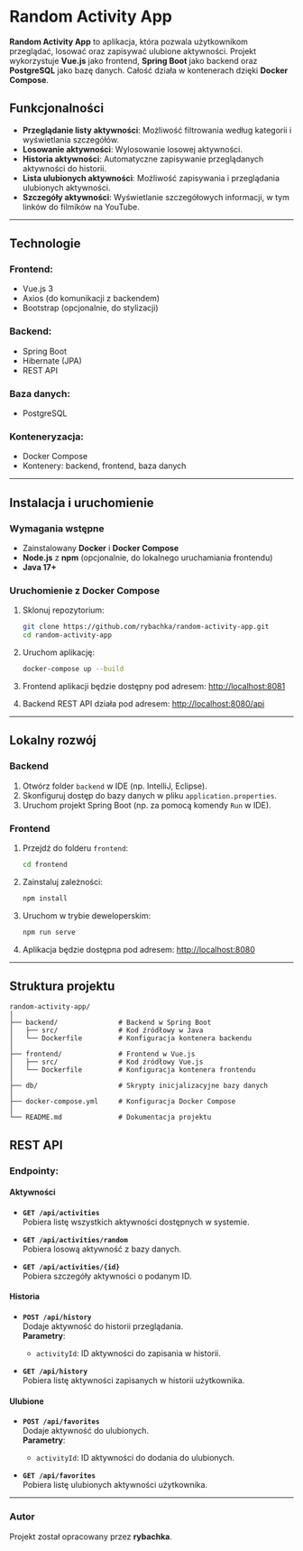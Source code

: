 # Random Activity App

**Random Activity App** to aplikacja, która pozwala użytkownikom przeglądać, losować oraz zapisywać ulubione aktywności. Projekt wykorzystuje **Vue.js** jako frontend, **Spring Boot** jako backend oraz **PostgreSQL** jako bazę danych. Całość działa w kontenerach dzięki **Docker Compose**.

## Funkcjonalności

- **Przeglądanie listy aktywności**: Możliwość filtrowania według kategorii i wyświetlania szczegółów.
- **Losowanie aktywności**: Wylosowanie losowej aktywności.
- **Historia aktywności**: Automatyczne zapisywanie przeglądanych aktywności do historii.
- **Lista ulubionych aktywności**: Możliwość zapisywania i przeglądania ulubionych aktywności.
- **Szczegóły aktywności**: Wyświetlanie szczegółowych informacji, w tym linków do filmików na YouTube.

---

## Technologie

### **Frontend:**
- Vue.js 3
- Axios (do komunikacji z backendem)
- Bootstrap (opcjonalnie, do stylizacji)

### **Backend:**
- Spring Boot
- Hibernate (JPA)
- REST API

### **Baza danych:**
- PostgreSQL

### **Konteneryzacja:**
- Docker Compose
- Kontenery: backend, frontend, baza danych

---

## Instalacja i uruchomienie

### Wymagania wstępne
- Zainstalowany **Docker** i **Docker Compose**
- **Node.js** z **npm** (opcjonalnie, do lokalnego uruchamiania frontendu)
- **Java 17+**

### **Uruchomienie z Docker Compose**
1. Sklonuj repozytorium:
    ```bash
    git clone https://github.com/rybachka/random-activity-app.git
    cd random-activity-app
    ```

2. Uruchom aplikację:
    ```bash
    docker-compose up --build
    ```

3. Frontend aplikacji będzie dostępny pod adresem:
    [http://localhost:8081](http://localhost:8081)

4. Backend REST API działa pod adresem:
    [http://localhost:8080/api](http://localhost:8080/api)

---

## Lokalny rozwój

### **Backend**
1. Otwórz folder `backend` w IDE (np. IntelliJ, Eclipse).
2. Skonfiguruj dostęp do bazy danych w pliku `application.properties`.
3. Uruchom projekt Spring Boot (np. za pomocą komendy `Run` w IDE).

### **Frontend**
1. Przejdź do folderu `frontend`:
    ```bash
    cd frontend
    ```

2. Zainstaluj zależności:
    ```bash
    npm install
    ```

3. Uruchom w trybie deweloperskim:
    ```bash
    npm run serve
    ```

4. Aplikacja będzie dostępna pod adresem: 
    [http://localhost:8080](http://localhost:8080)

---

## Struktura projektu

```plaintext
random-activity-app/
│
├── backend/               # Backend w Spring Boot
│   ├── src/               # Kod źródłowy w Java
│   └── Dockerfile         # Konfiguracja kontenera backendu
│
├── frontend/              # Frontend w Vue.js
│   ├── src/               # Kod źródłowy Vue.js
│   └── Dockerfile         # Konfiguracja kontenera frontendu
│
├── db/                    # Skrypty inicjalizacyjne bazy danych
│
├── docker-compose.yml     # Konfiguracja Docker Compose
│
└── README.md              # Dokumentacja projektu
``````
## REST API

### Endpointy:

#### Aktywności
- **`GET /api/activities`**  
  Pobiera listę wszystkich aktywności dostępnych w systemie.

- **`GET /api/activities/random`**  
  Pobiera losową aktywność z bazy danych.

- **`GET /api/activities/{id}`**  
  Pobiera szczegóły aktywności o podanym ID.  

#### Historia
- **`POST /api/history`**  
  Dodaje aktywność do historii przeglądania.  
  **Parametry**:  
  - `activityId`: ID aktywności do zapisania w historii.  

- **`GET /api/history`**  
  Pobiera listę aktywności zapisanych w historii użytkownika.  

#### Ulubione
- **`POST /api/favorites`**  
  Dodaje aktywność do ulubionych.  
  **Parametry**:  
  - `activityId`: ID aktywności do dodania do ulubionych.  

- **`GET /api/favorites`**  
  Pobiera listę ulubionych aktywności użytkownika.  

---

### Autor
Projekt został opracowany przez **rybachka**.

